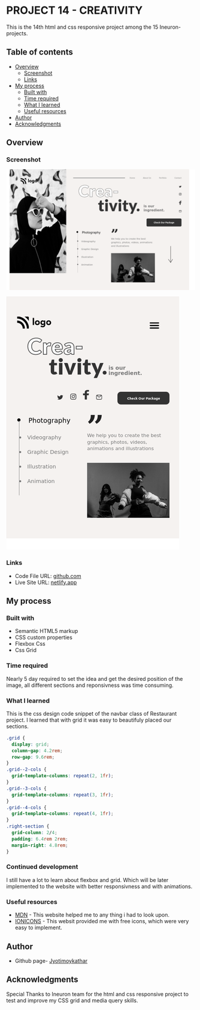 # PROJECT 14 - CREATIVITY

This is the 14th html and css responsive project among the 15 Ineuron-projects.

## Table of contents

- [Overview](#overview)
  - [Screenshot](#screenshot)
  - [Links](#links)
- [My process](#my-process)
  - [Built with](#built-with)
  - [Time required](#time-required)
  - [What I learned](#continues-development)
  - [Useful resources](#useful-resources)
- [Author](#author)
- [Acknowledgments](#acknowledgments)

## Overview

### Screenshot

![](img/screenshotD.png)

![](img/screenshotM.png)

### Links

- Code File URL: [github.com](https://github.com/Jyotimoykathar/Project-14-creativity)
- Live Site URL: [netlify.app](https://project-14-creativity-website.netlify.app/)

## My process

### Built with

- Semantic HTML5 markup
- CSS custom properties
- Flexbox Css
- Css Grid

### Time required

Nearly 5 day required to set the idea and get the desired position of the image, all different sections and reponsivness was time consuming.

### What I learned

This is the css design code snippet of the navbar class of Restaurant project. I learned that with grid it was easy to beautifuly placed our sections.

```css
.grid {
  display: grid;
  column-gap: 4.2rem;
  row-gap: 9.6rem;
}
.grid--2-cols {
  grid-template-columns: repeat(2, 1fr);
}
.grid--3-cols {
  grid-template-columns: repeat(3, 1fr);
}
.grid--4-cols {
  grid-template-columns: repeat(4, 1fr);
}
.right-section {
  grid-column: 2/4;
  padding: 6.4rem 2rem;
  margin-right: 4.8rem;
}
```

### Continued development

I still have a lot to learn about flexbox and grid. Which will be later implemented to the website with better responsivness and with animations.

### Useful resources

- [MDN](https://developer.mozilla.org/en-US/) - This website helped me to any thing i had to look upon.
- [IONICONS](https://ionic.io/ionicons) - This websit provided me with free icons, which were very easy to implement.

## Author

- Github page- [Jyotimoykathar](https://github.com/Jyotimoykathar/)

## Acknowledgments

Special Thanks to Ineuron team for the html and css responsive project to test and improve my CSS grid and media query skills.
